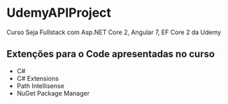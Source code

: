 # UdemyAPIProject
Curso Seja Fullstack com Asp.NET Core 2, Angular 7, EF Core 2 da Udemy

## Extenções para o Code apresentadas no curso
 - C#
 - C# Extensions
 - Path Intellisense
 - NuGet Package Manager